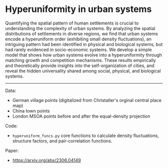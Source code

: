 # Hyperuniformity in urban systems

Quantifying the spatial pattern of human settlements is crucial to understanding the complexity of urban systems. By analyzing the spatial distributions of settlements in diverse regions, we find that urban systems encode a hyperuniform order (exhibiting small density fluctuations), an intriguing pattern had been identified in physical and biological systems, but had rarely evidenced in socio-economic systems. We develop a simple model that shows how urban systems evolve into a hyperuniformity through matching growth and competition mechanisms. These results empirically and theoretically provide insights into the self-organization of cities, and reveal the hidden universality shared among social, physical, and biological systems.

***

Data:
- German village points (digitalized from Christaller's orginal central place map)
- China town points
- London MSOA points before and after the equal-density projection

Code:
- `hyperuniform_funcs.py` core functions to calculate density fluctuations, structure factors, and pair-correlation functions.

Paper:
- https://arxiv.org/abs/2306.04149
